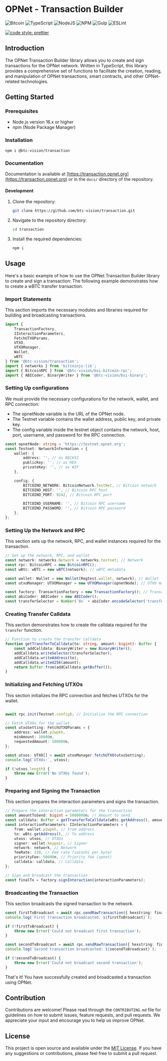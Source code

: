 # OPNet - Transaction Builder

![Bitcoin](https://img.shields.io/badge/Bitcoin-000?style=for-the-badge&logo=bitcoin&logoColor=white)
![TypeScript](https://img.shields.io/badge/TypeScript-007ACC?style=for-the-badge&logo=typescript&logoColor=white)
![NodeJS](https://img.shields.io/badge/Node%20js-339933?style=for-the-badge&logo=nodedotjs&logoColor=white)
![NPM](https://img.shields.io/badge/npm-CB3837?style=for-the-badge&logo=npm&logoColor=white)
![Gulp](https://img.shields.io/badge/GULP-%23CF4647.svg?style=for-the-badge&logo=gulp&logoColor=white)
![ESLint](https://img.shields.io/badge/ESLint-4B3263?style=for-the-badge&logo=eslint&logoColor=white)

[![code style: prettier](https://img.shields.io/badge/code_style-prettier-ff69b4.svg?style=flat-square)](https://github.com/prettier/prettier)

## Introduction

The OPNet Transaction Builder library allows you to create and sign transactions for the OPNet network. Written in
TypeScript, this library provides a comprehensive set of functions to facilitate the creation, reading, and manipulation
of OPNet transactions, smart contracts, and other OPNet-related technologies.

## Getting Started

### Prerequisites

- Node.js version 16.x or higher
- npm (Node Package Manager)

### Installation

```shell
npm i @btc-vision/transaction
```

### Documentation

Documentation is available at [https://transaction.opnet.org](https://transaction.opnet.org) or in the `docs/` directory
of the repository.

#### Development

1. Clone the repository:
   ```bash
   git clone https://github.com/btc-vision/transaction.git
   ```
2. Navigate to the repository directory:
   ```bash
   cd transaction
   ```
3. Install the required dependencies:
   ```bash
   npm i
   ```

## Usage

Here's a basic example of how to use the OPNet Transaction Builder library to create and sign a transaction:
The following example demonstrates how to create a wBTC transfer transaction.

### Import Statements

This section imports the necessary modules and libraries required for building and broadcasting transactions.

```typescript
import {
    TransactionFactory,
    IInteractionParameters,
    FetchUTXOParams,
    UTXO,
    UTXOManager,
    Wallet,
    wBTC
} from '@btc-vision/transaction';
import { networks } from 'bitcoinjs-lib';
import { BitcoinRPC } from '@btc-vision/bsi-bitcoin-rpc';
import { ABICoder, BinaryWriter } from '@btc-vision/bsi-binary';
```

### Setting Up configurations

We must provide the necessary configurations for the network, wallet, and RPC connection:

- The opnetNode variable is the URL of the OPNet node.
- The Testnet variable contains the wallet address, public key, and private key.
- The config variable inside the testnet object contains the network, host, port, username, and password for the RPC
  connection.

```typescript
const opnetNode: string = 'https://testnet.opnet.org';
const Testnet: NetworkInformation = {
    wallet: {
        address: '', // as BECH32
        publicKey: '', // as HEX
        privateKey: '', // as WIF
    },

    config: {
        BITCOIND_NETWORK: BitcoinNetwork.TestNet, // Bitcoin network
        BITCOIND_HOST: '', // Bitcoin RPC host
        BITCOIND_PORT: 9242, // Bitcoin RPC port

        BITCOIND_USERNAME: '', // Bitcoin RPC username
        BITCOIND_PASSWORD: '', // Bitcoin RPC password
    },
};
```

### Setting Up the Network and RPC

This section sets up the network, RPC, and wallet instances required for the transaction.

```typescript
// Set up the network, RPC, and wallet
const network: networks.Network = networks.testnet; // Network
const rpc: BitcoinRPC = new BitcoinRPC();
const wBtc: wBTC = new wBTC(network); // wBTC metadata

const wallet: Wallet = new Wallet(Regtest.wallet, network); // Wallet
const utxoManager: UTXOManager = new UTXOManager(opnetNode); // UTXO manager

const factory: TransactionFactory = new TransactionFactory(); // Transaction factory
const abiCoder: ABICoder = new ABICoder();
const transferSelector = Number(`0x` + abiCoder.encodeSelector('transfer')); // Selector for the transfer function
```

### Creating Transfer Calldata

This section demonstrates how to create the calldata required for the `transfer` function.

```typescript
// Function to create the transfer calldata
function getTransferToCalldata(to: string, amount: bigint): Buffer {
    const addCalldata: BinaryWriter = new BinaryWriter();
    addCalldata.writeSelector(transferSelector);
    addCalldata.writeAddress(to);
    addCalldata.writeU256(amount);
    return Buffer.from(addCalldata.getBuffer());
}
```

### Initializing and Fetching UTXOs

This section initializes the RPC connection and fetches UTXOs for the wallet.

```typescript

await rpc.init(Testnet.config); // Initialize the RPC connection

// Fetch UTXOs for the wallet
const utxoSetting: FetchUTXOParams = {
    address: wallet.p2wpkh,
    minAmount: 10000n,
    requestedAmount: 100000n,
};

const utxos: UTXO[] = await utxoManager.fetchUTXO(utxoSetting);
console.log(`UTXOs:`, utxos);

if (!utxos.length) {
    throw new Error('No UTXOs found');
}
```

### Preparing and Signing the Transaction

This section prepares the interaction parameters and signs the transaction.

```typescript
// Prepare the interaction parameters for the transaction
const amountToSend: bigint = 5000000n; // Amount to send
const calldata: Buffer = getTransferToCalldata(wBtc.getAddress(), amountToSend);
const interactionParameters: IInteractionParameters = {
    from: wallet.p2wpkh, // From address
    to: wBtc.getAddress(), // To address
    utxos: utxos, // UTXOs
    signer: wallet.keypair, // Signer
    network: network, // Network
    feeRate: 150, // Fee rate (satoshi per byte)
    priorityFee: 50000n, // Priority fee (opnet)
    calldata: calldata, // Calldata
};

// Sign and broadcast the transaction
const finalTx = factory.signInteraction(interactionParameters);
```

### Broadcasting the Transaction

This section broadcasts the signed transaction to the network.

```typescript
const firstTxBroadcast = await rpc.sendRawTransaction({ hexstring: finalTx[0] });
console.log(`First transaction broadcasted: ${firstTxBroadcast}`);

if (!firstTxBroadcast) {
    throw new Error('Could not broadcast first transaction');
}

const secondTxBroadcast = await rpc.sendRawTransaction({ hexstring: finalTx[1] });
console.log(`Second transaction broadcasted: ${secondTxBroadcast}`);

if (!secondTxBroadcast) {
    throw new Error('Could not broadcast second transaction');
}
```

That's it! You have successfully created and broadcasted a transaction using OPNet.

## Contribution

Contributions are welcome! Please read through the `CONTRIBUTING.md` file for guidelines on how to submit issues,
feature requests, and pull requests. We appreciate your input and encourage you to help us improve OPNet.

## License

This project is open source and available under the [MIT License](LICENSE). If you have any suggestions or
contributions, please feel free to submit a pull request.
